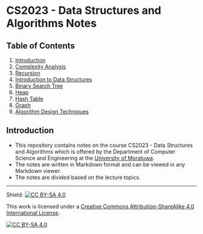 # CS2023 - Data Structures and Algorithms Notes

## Table of Contents

1. [Introduction](#introduction)
2. [Complexity Analysis](01%20-%20Complexity%20Analysis.md)
3. [Recursion](02%20-%20Recursion.md)
4. [Introduction to Data Structures](03%20-%20Introduction%20to%20Data%20Structures.md)
5. [Binary Search Tree](04%20-%20Binary%20Search%20Tree.md)
6. [Heap](05%20-%20Heap.md)
7. [Hash Table](06%20-%20Hash%20Table.md)
8. [Graph](07%20-%20Graph.md)
9. [Algorithm Design Techniques](08%20-%20Algorithm%20Design%20Techniques.md)

## Introduction

- This repository contains notes on the course CS2023 - Data Structures and Algorithms which is offered by the Department of
  Computer Science and Engineering at the [University of Moratuwa](https://uom.lk/).
- The notes are written in Markdown format and can be viewed in any Markdown viewer.
- The notes are divided based on the lecture topics.

---

Shield: [![CC BY-SA 4.0][cc-by-sa-shield]][cc-by-sa]

This work is licensed under a
[Creative Commons Attribution-ShareAlike 4.0 International License][cc-by-sa].

[![CC BY-SA 4.0][cc-by-sa-image]][cc-by-sa]

[cc-by-sa]: http://creativecommons.org/licenses/by-sa/4.0/
[cc-by-sa-image]: https://licensebuttons.net/l/by-sa/4.0/88x31.png
[cc-by-sa-shield]: https://img.shields.io/badge/License-CC%20BY--SA%204.0-lightgrey.svg